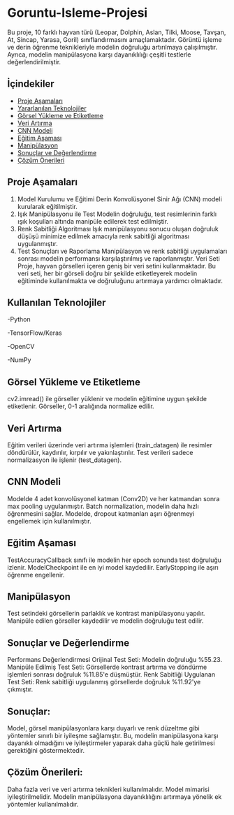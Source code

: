 # Goruntu-Isleme-Projesi

Bu proje, 10 farklı hayvan türü (Leopar, Dolphin, Aslan, Tilki, Moose, Tavşan, At, Sincap, Yarasa, Goril) sınıflandırmasını amaçlamaktadır. Görüntü işleme ve derin öğrenme teknikleriyle modelin doğruluğu artırılmaya çalışılmıştır. Ayrıca, modelin manipülasyona karşı dayanıklılığı çeşitli testlerle değerlendirilmiştir.
## İçindekiler
- [Proje Aşamaları](#Proje-Aşamaları)
- [Yararlanılan Teknolojiler](#Yararlanılan-Teknolojiler)
- [Görsel Yükleme ve Etiketleme](#Görsel-Yükleme-ve-Etiketleme)
- [Veri Artırma](#Veri-Artırma)
- [CNN Modeli](#CNN-Modeli)
- [Eğitim Aşaması](#Eğitim-Aşaması)
- [Manipülasyon](#Manipülasyon)
- [Sonuçlar ve Değerlendirme](#Sonuçlar-ve-Değerlendirme)
- [Çözüm Önerileri](#Çözüm-Önerileri)

## Proje Aşamaları

1. Model Kurulumu ve Eğitimi
Derin Konvolüsyonel Sinir Ağı (CNN) modeli kurularak eğitilmiştir.
2. Işık Manipülasyonu ile Test
Modelin doğruluğu, test resimlerinin farklı ışık koşulları altında manipüle edilerek test edilmiştir.
3. Renk Sabitliği Algoritması
Işık manipülasyonu sonucu oluşan doğruluk düşüşü minimize edilmek amacıyla renk sabitliği algoritması uygulanmıştır.
4. Test Sonuçları ve Raporlama
Manipülasyon ve renk sabitliği uygulamaları sonrası modelin performansı karşılaştırılmış ve raporlanmıştır.
Veri Seti
Proje, hayvan görselleri içeren geniş bir veri setini kullanmaktadır. Bu veri seti, her bir görseli doğru bir şekilde etiketleyerek modelin eğitiminde kullanılmakta ve doğruluğunu artırmaya yardımcı olmaktadır.

## Kullanılan Teknolojiler

-Python

-TensorFlow/Keras

-OpenCV

-NumPy


## Görsel Yükleme ve Etiketleme
cv2.imread() ile görseller yüklenir ve modelin eğitimine uygun şekilde etiketlenir.
Görseller, 0-1 aralığında normalize edilir.

## Veri Artırma

Eğitim verileri üzerinde veri artırma işlemleri (train_datagen) ile resimler döndürülür, kaydırılır, kırpılır ve yakınlaştırılır.
Test verileri sadece normalizasyon ile işlenir (test_datagen).

## CNN Modeli

Modelde 4 adet konvolüsyonel katman (Conv2D) ve her katmandan sonra max pooling uygulanmıştır.
Batch normalization, modelin daha hızlı öğrenmesini sağlar.
Modelde, dropout katmanları aşırı öğrenmeyi engellemek için kullanılmıştır.

## Eğitim Aşaması

TestAccuracyCallback sınıfı ile modelin her epoch sonunda test doğruluğu izlenir.
ModelCheckpoint ile en iyi model kaydedilir.
EarlyStopping ile aşırı öğrenme engellenir.

## Manipülasyon

Test setindeki görsellerin parlaklık ve kontrast manipülasyonu yapılır.
Manipüle edilen görseller kaydedilir ve modelin doğruluğu test edilir.

## Sonuçlar ve Değerlendirme

Performans Değerlendirmesi
Orijinal Test Seti: Modelin doğruluğu %55.23.
Manipüle Edilmiş Test Seti: Görsellerde kontrast artırma ve döndürme işlemleri sonrası doğruluk %11.85'e düşmüştür.
Renk Sabitliği Uygulanan Test Seti: Renk sabitliği uygulanmış görsellerde doğruluk %11.92'ye çıkmıştır.

## Sonuçlar:

Model, görsel manipülasyonlara karşı duyarlı ve renk düzeltme gibi yöntemler sınırlı bir iyileşme sağlamıştır. Bu, modelin manipülasyona karşı dayanıklı olmadığını ve iyileştirmeler yaparak daha güçlü hale getirilmesi gerektiğini göstermektedir.

## Çözüm Önerileri:
Daha fazla veri ve veri artırma teknikleri kullanılmalıdır.
Model mimarisi iyileştirilmelidir.
Modelin manipülasyona dayanıklılığını artırmaya yönelik ek yöntemler kullanılmalıdır.
